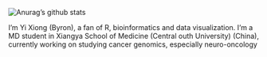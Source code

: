 
<!-- README.md is generated from README.Rmd. Please edit that file -->

![Anurag’s github
stats](https://github-readme-stats.vercel.app/api?username=Byronxy&show_icons=true)

I’m Yi Xiong (Byron), a fan of R, bioinformatics and data visualization.
I’m a MD student in Xiangya School of Medicine (Central outh University)
(China), currently working on studying cancer genomics, especially
neuro-oncology
